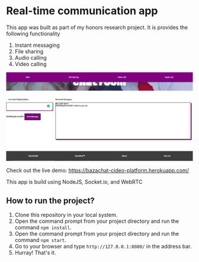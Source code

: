 # Real-time communication app

This app was built as part of my honors research project. It is provides the following functionality
1. Instant messaging
2. File sharing
3. Audio calling
4. Video calling

![IMG](./chat6.png)

Check out the live demo: https://bazachat-cideo-platform.herokuapp.com/

This app is build using NodeJS, Socket.io, and WebRTC

## How to run the project?

1. Clone this repository in your local system.
2. Open the command prompt from your project directory and run the command `npm install`.
3. Open the command prompt from your project directory and run the command `npm start`.
4. Go to your browser and type `http://127.0.0.1:8080/` in the address bar.
5. Hurray! That's it.